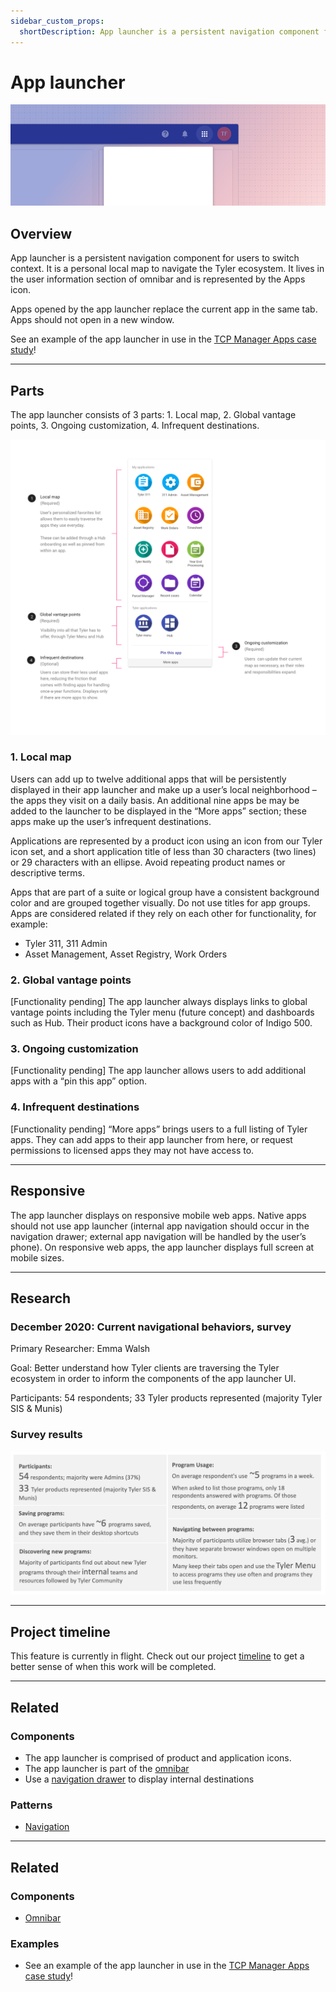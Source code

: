 ```yaml
---
sidebar_custom_props:
  shortDescription: App launcher is a persistent navigation component for users to view and launch programs.
---
```


# App launcher

<ComponentVisual storybookUrl="https://forge.tylerdev.io/main/?path=/story/components-app-launcher--default">

![](./images/app-bar-app-launcher.png)

</ComponentVisual>

## Overview

App launcher is a persistent navigation component for users to switch context. It is a personal local map to navigate the Tyler ecosystem. It lives in the  user information section of omnibar and is represented by the Apps icon.

Apps opened by the app launcher replace the current app in the same tab. Apps should not open in a new window.

See an example of the app launcher in use in the [TCP Manager Apps case study](/get-started/other/case-studies/manager-apps)!

---

## Parts 

The app launcher consists of 3 parts: 1. Local map, 2. Global vantage points, 3. Ongoing customization, 4. Infrequent destinations.

<ImageBlock>

![Diagram of the app launcher](./images/app-launcher-documentation.png)

</ImageBlock>

### 1. Local map

Users can add up to twelve additional apps that will be persistently displayed in their app launcher and make up a user’s local neighborhood – the apps they visit on a daily basis. An additional nine apps be may be added to the launcher to be displayed in the “More apps” section; these apps make up the user’s infrequent destinations.

Applications are represented by a product icon using an icon from our Tyler icon set, and a short application title of less than 30 characters (two lines) or 29 characters with an ellipse. Avoid repeating product names or descriptive terms.

Apps that are part of a suite or logical group have a consistent background color and are grouped together visually. Do not use titles for app groups. Apps are considered related if they rely on each other for functionality, for example:

- Tyler 311, 311 Admin
- Asset Management, Asset Registry, Work Orders

### 2. Global vantage points

[Functionality pending] The app launcher always displays links to global vantage points including the Tyler menu (future concept) and dashboards such as Hub. Their product icons have a background color of Indigo 500.

### 3. Ongoing customization

[Functionality pending] The app launcher allows users to add additional apps with a “pin this app” option.

### 4. Infrequent destinations

[Functionality pending] “More apps” brings users to a full listing of Tyler apps. They can add apps to their app launcher from here, or request permissions to licensed apps they may not have access to. 

---

## Responsive
The app launcher displays on responsive mobile web apps. Native apps should not use app launcher (internal app navigation should occur in the navigation drawer; external app navigation will be handled by the user’s phone). 
On responsive web apps, the app launcher displays full screen at mobile sizes. 

---

## Research

### December 2020: Current navigational behaviors, survey

Primary Researcher: Emma Walsh

<!-- <a href="/media/app-launcher-survey-results.pptx" download>
  <tcw-button type="outlined" style="margin-bottom: 24px">
    <button type="button">
      <span>Download the study findings</span>
      <i class="tyler-icons">file_download</i>
    </button>
  </tcw-button>
</a> -->

Goal: Better understand how Tyler clients are traversing the Tyler ecosystem in order to inform the components of the app launcher UI.

Participants: 54 respondents;  33 Tyler products represented (majority Tyler SIS & Munis)

### Survey results

<ImageBlock>

![Diagram of the app launcher](./images/app-launcher-survey-results.png)

</ImageBlock>

---

## Project timeline

This feature is currently in flight. Check out our project [timeline](#) to get a better sense of when this work will be completed. 

---

## Related

### Components

- The app launcher is comprised of product and application icons.
- The app launcher is part of the [omnibar](/components/omni/omnibar)
- Use a [navigation drawer](/components/navigation/drawer) to display internal destinations

### Patterns

- [Navigation](/patterns/navigation/primary)

--- 

## Related 

### Components

- [Omnibar](/components/omni/omnibar)

### Examples

- See an example of the app launcher in use in the [TCP Manager Apps case study](/get-started/other/case-studies/manager-apps)!

